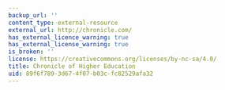 ```yaml
---
backup_url: ''
content_type: external-resource
external_url: http://chronicle.com/
has_external_licence_warning: true
has_external_license_warning: true
is_broken: ''
license: https://creativecommons.org/licenses/by-nc-sa/4.0/
title: Chronicle of Higher Education
uid: 89f6f789-3d67-4f07-b03c-fc82529afa32
---
```

